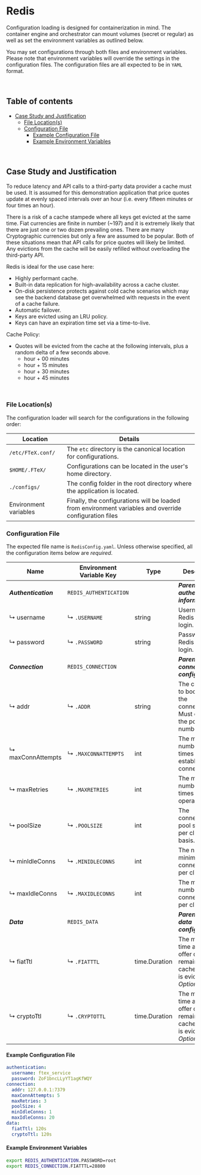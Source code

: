 # Redis

Configuration loading is designed for containerization in mind. The container engine and orchestrator can mount volumes
(secret or regular) as well as set the environment variables as outlined below.

You may set configurations through both files and environment variables. Please note that environment variables will
override the settings in the configuration files. The configuration files are all expected to be in `YAML` format.

<br/>

## Table of contents

- [Case Study and Justification](#case-study-and-justification)
    - [File Location(s)](#file-locations)
    - [Configuration File](#configuration-file)
        - [Example Configuration File](#example-configuration-file)
        - [Example Environment Variables](#example-environment-variables)

<br/>

## Case Study and Justification

To reduce latency and API calls to a third-party data provider a cache must be used. It is assumed for this demonstration
application that price quotes update at evenly spaced intervals over an hour (i.e. every fifteen minutes or four times an
hour).

There is a risk of a cache stampede where all keys get evicted at the same time. Fiat currencies are finite in number (~197)
and it is extremely likely that there are just one or two dozen prevailing ones. There are many Cryptographic currencies
but only a few are assumed to be popular. Both of these situations mean that API calls for price quotes will likely be limited.
Any evictions from the cache will be easily refilled without overloading the third-party API.

Redis is ideal for the use case here:
* Highly performant cache.
* Built-in data replication for high-availability across a cache cluster.
* On-disk persistence protects against cold cache scenarios which may see the backend database get overwhelmed with
  requests in the event of a cache failure.
* Automatic failover.
* Keys are evicted using an LRU policy.
* Keys can have an expiration time set via a time-to-live.

Cache Policy:
* Quotes will be evicted from the cache at the following intervals, plus a random delta of a few seconds above.
  * hour + 00 minutes
  * hour + 15 minutes
  * hour + 30 minutes
  * hour + 45 minutes

<br/>

### File Location(s)

The configuration loader will search for the configurations in the following order:

| Location              | Details                                                                                                |
|-----------------------|--------------------------------------------------------------------------------------------------------|
| `/etc/FTeX.conf/`     | The `etc` directory is the canonical location for configurations.                                      |
| `$HOME/.FTeX/`        | Configurations can be located in the user's home directory.                                            |
| `./configs/`          | The config folder in the root directory where the application is located.                              |
| Environment variables | Finally, the configurations will be loaded from environment variables and override configuration files |

### Configuration File

The expected file name is `RedisConfig.yaml`. Unless otherwise specified, all the configuration items below are _required_.

| Name                 | Environment Variable Key | Type          | Description                                                                               |
|----------------------|--------------------------|---------------|-------------------------------------------------------------------------------------------|
| **_Authentication_** | `REDIS_AUTHENTICATION`   |               | **_Parent key for authentication information._**                                          |
| ↳ username           | ↳ `.USERNAME`            | string        | Username for Redis session login.                                                         |
| ↳ password           | ↳ `.PASSWORD`            | string        | Password for Redis session login.                                                         |
| **_Connection_**     | `REDIS_CONNECTION`       |               | **_Parent key for connection configuration._**                                            |
| ↳ addr               | ↳ `.ADDR`                | string        | The cluster IPs to bootstrap the connection. Must contain the port number.                |
| ↳ maxConnAttempts    | ↳ `.MAXCONNATTEMPTS`     | int           | The maximum number of times to try to establish a connection.                             |
| ↳ maxRetries         | ↳ `.MAXRETRIES`          | int           | The maximum number of times to try an operation.                                          |
| ↳ poolSize           | ↳ `.POOLSIZE`            | int           | The connection pool size on a per cluster basis.                                          |
| ↳ minIdleConns       | ↳ `.MINIDLECONNS`        | int           | The number of minimum idle connections per client.                                        |
| ↳ maxIdleConns       | ↳ `.MAXIDLECONNS`        | int           | The maximum number idle connections per client.                                           |
| **_Data_**           | `REDIS_DATA`             |               | **_Parent key for data configuration._**                                                  |
| ↳ fiatTtl            | ↳ `.FIATTTL`             | time.Duration | The maximum time a Fiat offer can remain in the cache before it is evicted. _Optional._   |
| ↳ cryptoTtl          | ↳ `.CRYPTOTTL`           | time.Duration | The maximum time a Crypto offer can remain in the cache before it is evicted. _Optional._ |

#### Example Configuration File

```yaml
authentication:
  username: ftex_service
  password: ZoF1bncLLyYT1agKfWQY
connection:
  addr: 127.0.0.1:7379
  maxConnAttempts: 5
  maxRetries: 3
  poolSize: 4
  minIdleConns: 1
  maxIdleConns: 20
data:
  fiatTtl: 120s
  cryptoTtl: 120s
```

#### Example Environment Variables

```bash
export REDIS_AUTHENTICATION.PASSWORD=root
export REDIS_CONNECTION.FIATTTL=28800
```
